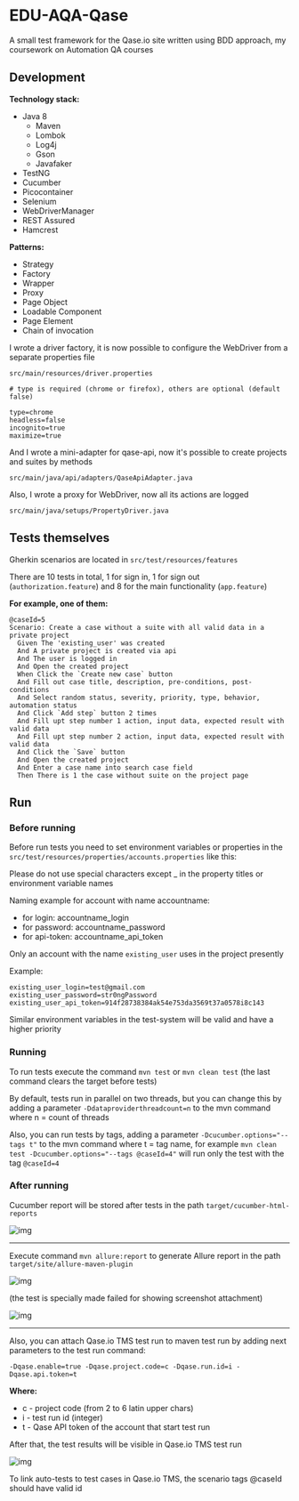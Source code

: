 # EDU-AQA-Qase
A small test framework for the Qase.io site written using BDD approach, my coursework on Automation QA courses

## Development

**Technology stack:**
- Java 8
  - Maven
  - Lombok
  - Log4j
  - Gson
  - Javafaker
- TestNG
- Cucumber
- Picocontainer
- Selenium
- WebDriverManager
- REST Assured
- Hamcrest

**Patterns:**
- Strategy
- Factory
- Wrapper
- Proxy
- Page Object
- Loadable Component
- Page Element
- Chain of invocation

I wrote a driver factory, it is now possible to configure the WebDriver from a separate properties file

`src/main/resources/driver.properties`
```properties
# type is required (chrome or firefox), others are optional (default false)

type=chrome
headless=false
incognito=true
maximize=true
```

And I wrote a mini-adapter for qase-api, now it's possible to create projects and suites by methods

`src/main/java/api/adapters/QaseApiAdapter.java`

Also, I wrote a proxy for WebDriver, now all its actions are logged

`src/main/java/setups/PropertyDriver.java`

## Tests themselves
Gherkin scenarios are located in `src/test/resources/features`

There are 10 tests in total, 1 for sign in, 1 for sign out (`authorization.feature`) and 8 for the main functionality (`app.feature`)

**For example, one of them:**

```feature
@caseId=5
Scenario: Create a case without a suite with all valid data in a private project
  Given The 'existing_user' was created
  And A private project is created via api
  And The user is logged in
  And Open the created project
  When Click the `Create new case` button
  And Fill out case title, description, pre-conditions, post-conditions
  And Select random status, severity, priority, type, behavior, automation status
  And Click `Add step` button 2 times
  And Fill upt step number 1 action, input data, expected result with valid data
  And Fill upt step number 2 action, input data, expected result with valid data
  And Click the `Save` button
  And Open the created project
  And Enter a case name into search case field
  Then There is 1 the case without suite on the project page
```

## Run

### Before running

Before run tests you need to set environment variables or properties in the `src/test/resources/properties/accounts.properties` like this:

Please do not use special characters except _ in the property titles or environment variable names

Naming example for account with name accountname:
- for login: accountname_login
- for password: accountname_password
- for api-token: accountname_api_token

Only an account with the name `existing_user` uses in the project presently

Example:
```properties
existing_user_login=test@gmail.com
existing_user_password=str0ngPassword
existing_user_api_token=914f28738384ak54e753da3569t37a0578i8c143
```
Similar environment variables in the test-system will be valid and have a higher priority

### Running

To run tests execute the command `mvn test` or `mvn clean test` (the last command clears the target before tests)

By default, tests run in parallel on two threads, but you can change this by adding a parameter `-Ddataproviderthreadcount=n` to the mvn command where n = count of threads

Also, you can run tests by tags, adding a parameter `-Dcucumber.options="--tags t"` to the mvn command where t = tag name,
for example `mvn clean test -Dcucumber.options="--tags @caseId=4"` will run only the test with the tag `@caseId=4`

### After running

Cucumber report will be stored after tests in the path `target/cucumber-html-reports`

![img](https://user-images.githubusercontent.com/66497536/111713635-175b5980-8861-11eb-886b-235322cf75d5.png)

---

Execute command `mvn allure:report` to generate Allure report in the path `target/site/allure-maven-plugin`

![img](https://user-images.githubusercontent.com/66497536/111816680-2a683b00-88ee-11eb-8282-c8b3f01ce5c9.png)

(the test is specially made failed for showing screenshot attachment)

![img](https://user-images.githubusercontent.com/66497536/111816550-0573c800-88ee-11eb-8ace-83a72a70d0e3.png)

---

Also, you can attach Qase.io TMS test run to maven test run by adding next parameters to the test run command:

`-Dqase.enable=true -Dqase.project.code=c -Dqase.run.id=i -Dqase.api.token=t`

**Where:**
- c - project code (from 2 to 6 latin upper chars)
- i - test run id (integer)
- t - Qase API token of the account that start test run

After that, the test results will be visible in Qase.io TMS test run

![img](https://user-images.githubusercontent.com/66497536/111731258-21428400-8884-11eb-96db-74bf239e92a2.png)

To link auto-tests to test cases in Qase.io TMS, the scenario tags @caseId should have valid id
